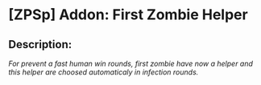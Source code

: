 # [ZPSp] Addon: First Zombie Helper

## Description:
*For prevent a fast human win rounds, first zombie have now a helper and this helper are choosed automaticaly in infection rounds.*
